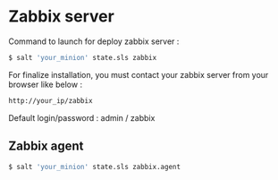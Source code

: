 # Zabbix server

Command to launch for deploy zabbix server :

 ```bash
 $ salt 'your_minion' state.sls zabbix
 ```
For finalize installation, you must contact your zabbix server from your browser like below :

```bash
http://your_ip/zabbix
```

Default login/password : admin / zabbix

## Zabbix agent 

 ```bash
 $ salt 'your_minion' state.sls zabbix.agent
 ```
